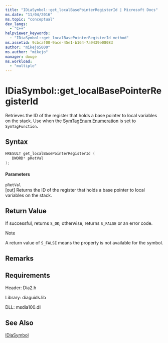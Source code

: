 ```yaml
---
title: "IDiaSymbol::get_localBasePointerRegisterId | Microsoft Docs"
ms.date: "11/04/2016"
ms.topic: "conceptual"
dev_langs: 
  - "C++"
helpviewer_keywords: 
  - "IDiaSymbol::get_localBasePointerRegisterId method"
ms.assetid: 9cbcaf00-9ace-45e1-b164-7a9439e08083
author: "mikejo5000"
ms.author: "mikejo"
manager: douge
ms.workload: 
  - "multiple"
---
```

# IDiaSymbol::get_localBasePointerRegisterId
Retrieves the ID of the register that holds a base pointer to local variables on the stack. Use when the [SymTagEnum Enumeration](../../debugger/debug-interface-access/symtagenum.md) is set to `SymTagFunction`.  
  
## Syntax  
  
```C++  
HRESULT get_localBasePointerRegisterId (   
   DWORD* pRetVal  
);  
```  
  
#### Parameters  
 `pRetVal`  
 [out] Returns the ID of the register that holds a base pointer to local variables on the stack.  
  
## Return Value  
 If successful, returns `S_OK`; otherwise, returns `S_FALSE` or an error code.  
  
> [!NOTE]
>  A return value of `S_FALSE` means the property is not available for the symbol.  
  
## Remarks  
  
## Requirements  
 Header: Dia2.h  
  
 Library: diaguids.lib  
  
 DLL: msdia100.dll  
  
## See Also  
 [IDiaSymbol](../../debugger/debug-interface-access/idiasymbol.md)